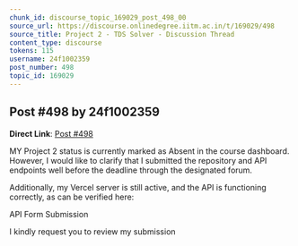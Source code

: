 ```yaml
---
chunk_id: discourse_topic_169029_post_498_00
source_url: https://discourse.onlinedegree.iitm.ac.in/t/169029/498
source_title: Project 2 - TDS Solver - Discussion Thread
content_type: discourse
tokens: 115
username: 24f1002359
post_number: 498
topic_id: 169029
---
```


## Post #498 by 24f1002359

**Direct Link**: [Post #498](https://discourse.onlinedegree.iitm.ac.in/t/169029/498)

MY Project 2 status is currently marked as Absent in the course dashboard. However, I would like to clarify that I submitted the repository and API endpoints well before the deadline through the designated forum.

Additionally, my Vercel server is still active, and the API is functioning correctly, as can be verified here:

API Form Submission

I kindly request you to review my submission
